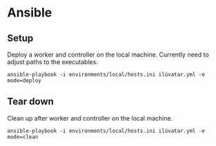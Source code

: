 # Ansible


## Setup

Deploy a worker and controller on the local machine. 
Currently need to adjust paths to the executables.

```
ansible-playbook -i environments/local/hosts.ini ilúvatar.yml -e mode=deploy
```

## Tear down

Clean up after worker and controller on the local machine. 
```
ansible-playbook -i environments/local/hosts.ini ilúvatar.yml -e mode=clean
```
